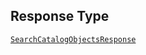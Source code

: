 ## Response Type

[`SearchCatalogObjectsResponse`](../../doc/models/search-catalog-objects-response.md)
